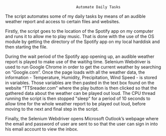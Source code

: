                                     Automate Daily Tasks

The script automates some of my daily tasks by means of an audible weather report and access to certain files and websites.

Firstly, the script goes to the location of the Spotify app on my computer and runs it to allow me to play music. That is done with the use of the OS module by getting the directory of the Spotify app on my local harddisk and then starting the file.

During the wait period of the Spotify app opening up, an audible weather report is played to make use of the waitihg time. 
Selenium Webdriver is used to run Google Chrome in order to get the current weather by searching on “Google.com”. Once the page loads with all the weather data, the information - Temperature, Humidity, Precipitation, Wind Speed - is stored in variables. Those variables are then pasted in the text box found on the website “TTSreader.com” where the play button is then clicked so that the gathered data about the weather can be played out loud. The CPU thread running the script is then stopped "sleep" for a period of 10 seconds to allow time for the whole weather report to be played out loud, before moving to the next and final step in the script.

Finally, the Selenium Webdriver opens Microsoft Outlook’s webpage where the email and password of user are sent to so that the user can sign in into his email account to view the inbox.